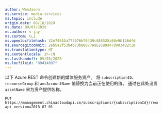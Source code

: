 ```yaml
---
author: WenJason
ms.service: media-services
ms.topic: include
origin.date: 08/18/2020
ms.date: 09/07/2020
ms.author: v-jay
ms.custom: CLI
ms.openlocfilehash: 32e74655a772676b76439c088528a50e9b126dfd
ms.sourcegitcommit: 2eb5a2f53b4b73b88877e962689a47d903482c18
ms.translationtype: HT
ms.contentlocale: zh-CN
ms.lasthandoff: 09/03/2020
ms.locfileid: "89414097"
---
```

<!--Create a media services asset REST-->

以下 Azure REST 命令创建新的媒体服务资产。 将 `subscriptionID`、`resourceGroup` 和 `amsAccountName` 值替换为当前正在使用的值。 通过在此处设置 `assetName` 来为资产提供名称。

```
PUT https://management.chinacloudapi.cn/subscriptions/{subscriptionId}/resourceGroups/{resourceGroupName}/providers/Microsoft.Media/mediaServices/{amsAccountName}/assets/{assetName}?api-version=2018-07-01
```